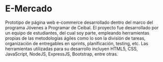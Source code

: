 # E-Mercado

Prototipo de página web e-commerce desarrollado dentro del marco del programa Jóvenes a Programar de Ceibal. 
El proyecto fue desarrollado por un equipo de estudiantes, del cual soy parte, empleando herramientas propias de las metodologías ágiles como lo son la división de tareas, organización de entregables en sprints, planificación, testing, etc. 
Las herramientas utilizadas para su desarrollo incluyen HTML5, CSS, JavaScript, NodeJS, ExpressJS, Bootstrap, entre otras.
